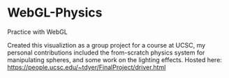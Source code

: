 # WebGL-Physics
Practice with WebGL

Created this visualiztion as a group project for a course at UCSC, my personal contributions included the from-scratch physics system for manipulating spheres, and some work on the lighting effects. Hosted here: https://people.ucsc.edu/~tdyer/FinalProject/driver.html

